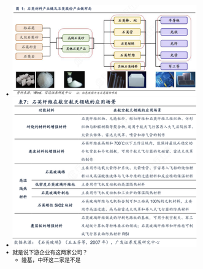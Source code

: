 - ![image.png](../assets/image_1679841396849_0.png)
- ![image.png](../assets/image_1679841412198_0.png)
- 就是说下游企业有这两家公司？
	- 隆基，中环这二家是不是